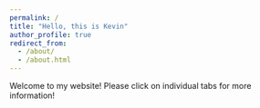 ```yaml
---
permalink: /
title: "Hello, this is Kevin"
author_profile: true
redirect_from: 
  - /about/
  - /about.html
---
```


Welcome to my website! Please click on individual tabs for more information!
